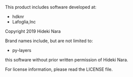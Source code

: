 This product includes software developed at:

* hdknr
* Lafoglia,Inc

Copyright 2019  Hideki Nara

Brand names include, but are not limited to:

* py-layers

this software without prior written permission of Hideki Nara.

For license information, please read the LICENSE file.
